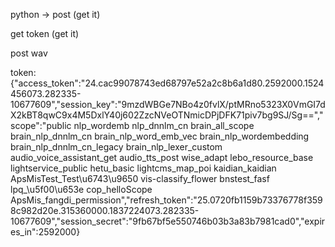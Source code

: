 python -> post (get it)

get token (get it)

post wav


token:
{"access_token":"24.cac99078743ed68797e52a2c8b6a1d80.2592000.1524456073.282335-10677609","session_key":"9mzdWBGe7NBo4z0fvlX\/ptMRno5323X0VmGI7dX2kBT8qwC9x4M5DxlY40j602ZzcNVeOTNmicDPjDFK71piv7bg9SJ\/Sg==","scope":"public nlp_wordemb nlp_dnnlm_cn brain_all_scope brain_nlp_dnnlm_cn brain_nlp_word_emb_vec brain_nlp_wordembedding brain_nlp_dnnlm_cn_legacy brain_nlp_lexer_custom audio_voice_assistant_get audio_tts_post wise_adapt lebo_resource_base lightservice_public hetu_basic lightcms_map_poi kaidian_kaidian ApsMisTest_Test\u6743\u9650 vis-classify_flower bnstest_fasf lpq_\u5f00\u653e cop_helloScope ApsMis_fangdi_permission","refresh_token":"25.0720fb1159b73376778f3598c982d20e.315360000.1837224073.282335-10677609","session_secret":"9fb67bf5e550746b03b3a83b7981cad0","expires_in":2592000}

